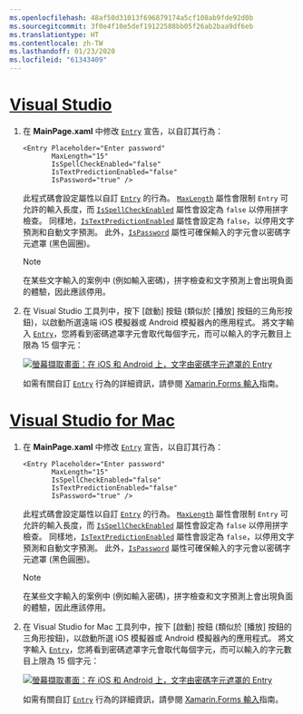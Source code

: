 ```yaml
---
ms.openlocfilehash: 48af50d31013f696879174a5cf108ab9fde92d0b
ms.sourcegitcommit: 3f0e4f10e5def19122588bb05f26ab2baa9df6eb
ms.translationtype: HT
ms.contentlocale: zh-TW
ms.lasthandoff: 01/23/2020
ms.locfileid: "61343409"
---
```

# <a name="visual-studiotabvswin"></a>[Visual Studio](#tab/vswin)

1. 在 **MainPage.xaml** 中修改 [`Entry`](xref:Xamarin.Forms.Entry) 宣告，以自訂其行為：

    ```xaml
    <Entry Placeholder="Enter password"
           MaxLength="15"
           IsSpellCheckEnabled="false"
           IsTextPredictionEnabled="false"
           IsPassword="true" />
    ```

    此程式碼會設定屬性以自訂 [`Entry`](xref:Xamarin.Forms.Entry) 的行為。 [`MaxLength`](xref:Xamarin.Forms.InputView.MaxLength) 屬性會限制 `Entry` 可允許的輸入長度，而 [`IsSpellCheckEnabled`](xref:Xamarin.Forms.InputView.IsSpellCheckEnabled) 屬性會設定為 `false` 以停用拼字檢查。 同樣地，[`IsTextPredictionEnabled`](xref:Xamarin.Forms.Entry.IsTextPredictionEnabled) 屬性會設定為 `false`，以停用文字預測和自動文字預測。 此外，[`IsPassword`](xref:Xamarin.Forms.Entry.IsPassword) 屬性可確保輸入的字元會以密碼字元遮罩 (黑色圓圈)。

    > [!NOTE]
    > 在某些文字輸入的案例中 (例如輸入密碼)，拼字檢查和文字預測上會出現負面的體驗，因此應該停用。

1. 在 Visual Studio 工具列中，按下 [啟動]  按鈕 (類似於 [播放] 按鈕的三角形按鈕)，以啟動所選遠端 iOS 模擬器或 Android 模擬器內的應用程式。 將文字輸入 [`Entry`](xref:Xamarin.Forms.Entry)，您將看到密碼遮罩字元會取代每個字元，而可以輸入的字元數目上限為 15 個字元：

    [![螢幕擷取畫面：在 iOS 和 Android 上，文字由密碼字元遮罩的 Entry](../images/customize-behavior.png "使用密碼字元遮罩的 Entry")](../images/customize-behavior-large.png#lightbox "使用密碼字元遮罩的 Entry")

    如需有關自訂 [`Entry`](xref:Xamarin.Forms.Entry) 行為的詳細資訊，請參閱 [Xamarin.Forms 輸入](~/xamarin-forms/user-interface/text/entry.md)指南。

# <a name="visual-studio-for-mactabvsmac"></a>[Visual Studio for Mac](#tab/vsmac)

1. 在 **MainPage.xaml** 中修改 [`Entry`](xref:Xamarin.Forms.Entry) 宣告，以自訂其行為：

    ```xaml
    <Entry Placeholder="Enter password"
           MaxLength="15"
           IsSpellCheckEnabled="false"
           IsTextPredictionEnabled="false"
           IsPassword="true" />
    ```

    此程式碼會設定屬性以自訂 [`Entry`](xref:Xamarin.Forms.Entry) 的行為。 [`MaxLength`](xref:Xamarin.Forms.InputView.MaxLength) 屬性會限制 `Entry` 可允許的輸入長度，而 [`IsSpellCheckEnabled`](xref:Xamarin.Forms.InputView.IsSpellCheckEnabled) 屬性會設定為 `false` 以停用拼字檢查。 同樣地，[`IsTextPredictionEnabled`](xref:Xamarin.Forms.Entry.IsTextPredictionEnabled) 屬性會設定為 `false`，以停用文字預測和自動文字預測。 此外，[`IsPassword`](xref:Xamarin.Forms.Entry.IsPassword) 屬性可確保輸入的字元會以密碼字元遮罩 (黑色圓圈)。

    > [!NOTE]
    > 在某些文字輸入的案例中 (例如輸入密碼)，拼字檢查和文字預測上會出現負面的體驗，因此應該停用。

1. 在 Visual Studio for Mac 工具列中，按下 [啟動]  按鈕 (類似於 [播放] 按鈕的三角形按鈕)，以啟動所選 iOS 模擬器或 Android 模擬器內的應用程式。 將文字輸入 [`Entry`](xref:Xamarin.Forms.Entry)，您將看到密碼遮罩字元會取代每個字元，而可以輸入的字元數目上限為 15 個字元：

    [![螢幕擷取畫面：在 iOS 和 Android 上，文字由密碼字元遮罩的 Entry](../images/customize-behavior.png "使用密碼字元遮罩的 Entry")](../images/customize-behavior-large.png#lightbox "使用密碼字元遮罩的 Entry")

    如需有關自訂 [`Entry`](xref:Xamarin.Forms.Entry) 行為的詳細資訊，請參閱 [Xamarin.Forms 輸入](~/xamarin-forms/user-interface/text/entry.md)指南。
